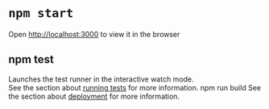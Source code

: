 # `npm start`
Open [http://localhost:3000](http://localhost:3000) to view it in the browser
## npm test
Launches the test runner in the interactive watch mode.<br />
See the section about [running tests](https://facebook.github.io/create-react-app/docs/running-tests) for more information.
npm run build
See the section about [deployment](https://facebook.github.io/create-react-app/docs/deployment) for more information.
